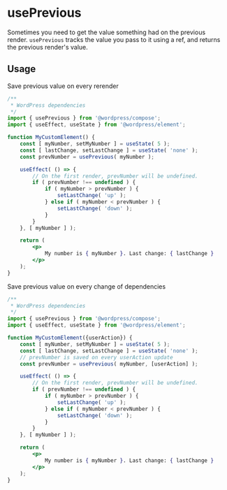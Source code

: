 # usePrevious

Sometimes you need to get the value something had on the previous render. `usePrevious` tracks the value you pass to it using a ref, and returns the previous render's value.

## Usage

Save previous value on every rerender
```jsx
/**
 * WordPress dependencies
 */
import { usePrevious } from '@wordpress/compose';
import { useEffect, useState } from '@wordpress/element';

function MyCustomElement() {
	const [ myNumber, setMyNumber ] = useState( 5 );
	const [ lastChange, setLastChange ] = useState( 'none' );
	const prevNumber = usePrevious( myNumber );

	useEffect( () => {
		// On the first render, prevNumber will be undefined.
		if ( prevNumber !== undefined ) {
			if ( myNumber > prevNumber ) {
				setLastChange( 'up' );
			} else if ( myNumber < prevNumber ) {
				setLastChange( 'down' );
			}
		}
	}, [ myNumber ] );

	return (
		<p>
			My number is { myNumber }. Last change: { lastChange }
		</p>
	);
}
```

Save previous value on every change of dependencies
```jsx
/**
 * WordPress dependencies
 */
import { usePrevious } from '@wordpress/compose';
import { useEffect, useState } from '@wordpress/element';

function MyCustomElement({userAction}) {
	const [ myNumber, setMyNumber ] = useState( 5 );
	const [ lastChange, setLastChange ] = useState( 'none' );
	// prevNumber is saved on every userAction update
	const prevNumber = usePrevious( myNumber, [userAction] );

	useEffect( () => {
		// On the first render, prevNumber will be undefined.
		if ( prevNumber !== undefined ) {
			if ( myNumber > prevNumber ) {
				setLastChange( 'up' );
			} else if ( myNumber < prevNumber ) {
				setLastChange( 'down' );
			}
		}
	}, [ myNumber ] );

	return (
		<p>
			My number is { myNumber }. Last change: { lastChange }
		</p>
	);
}
```
